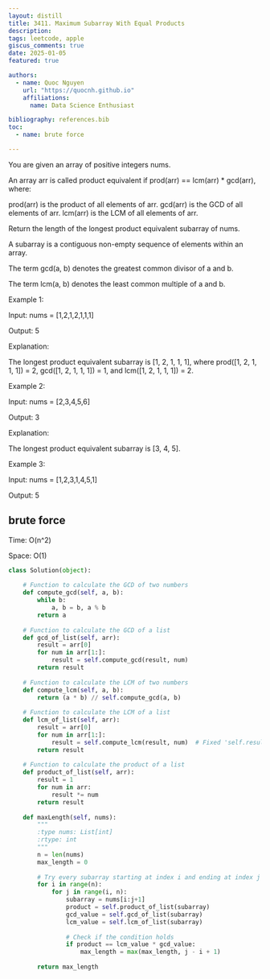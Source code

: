 ```yaml
---
layout: distill
title: 3411. Maximum Subarray With Equal Products
description:
tags: leetcode, apple
giscus_comments: true
date: 2025-01-05
featured: true

authors:
  - name: Quoc Nguyen
    url: "https://quocnh.github.io"
    affiliations:
      name: Data Science Enthusiast

bibliography: references.bib
toc:
  - name: brute force

---
```


You are given an array of positive integers nums.

An array arr is called product equivalent if prod(arr) == lcm(arr) * gcd(arr), where:

prod(arr) is the product of all elements of arr.
gcd(arr) is the GCD of all elements of arr.
lcm(arr) is the LCM of all elements of arr.

Return the length of the longest product equivalent subarray of nums.

A subarray is a contiguous non-empty sequence of elements within an array.

The term gcd(a, b) denotes the greatest common divisor of a and b.

The term lcm(a, b) denotes the least common multiple of a and b.

 

Example 1:

Input: nums = [1,2,1,2,1,1,1]

Output: 5

Explanation: 

The longest product equivalent subarray is [1, 2, 1, 1, 1], where prod([1, 2, 1, 1, 1]) = 2, gcd([1, 2, 1, 1, 1]) = 1, and lcm([1, 2, 1, 1, 1]) = 2.

Example 2:

Input: nums = [2,3,4,5,6]

Output: 3

Explanation: 

The longest product equivalent subarray is [3, 4, 5].

Example 3:

Input: nums = [1,2,3,1,4,5,1]

Output: 5

 
    
## brute force
Time: O(n^2)

Space: O(1)

```python
class Solution(object):
    
    # Function to calculate the GCD of two numbers
    def compute_gcd(self, a, b):
        while b:
            a, b = b, a % b
        return a
    
    # Function to calculate the GCD of a list
    def gcd_of_list(self, arr):
        result = arr[0]
        for num in arr[1:]:
            result = self.compute_gcd(result, num)
        return result
    
    # Function to calculate the LCM of two numbers
    def compute_lcm(self, a, b):
        return (a * b) // self.compute_gcd(a, b)
    
    # Function to calculate the LCM of a list
    def lcm_of_list(self, arr):
        result = arr[0]
        for num in arr[1:]:
            result = self.compute_lcm(result, num)  # Fixed 'self.result' -> 'result'
        return result
    
    # Function to calculate the product of a list
    def product_of_list(self, arr):
        result = 1
        for num in arr:
            result *= num
        return result
    
    def maxLength(self, nums):
        """
        :type nums: List[int]
        :rtype: int
        """
        n = len(nums)
        max_length = 0
        
        # Try every subarray starting at index i and ending at index j
        for i in range(n):
            for j in range(i, n):
                subarray = nums[i:j+1]
                product = self.product_of_list(subarray)
                gcd_value = self.gcd_of_list(subarray)
                lcm_value = self.lcm_of_list(subarray)
                
                # Check if the condition holds
                if product == lcm_value * gcd_value:
                    max_length = max(max_length, j - i + 1)
        
        return max_length
        
```

